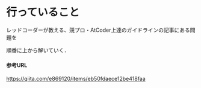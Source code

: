 # 行っていること
レッドコーダーが教える、競プロ・AtCoder上達のガイドラインの記事にある問題を

順番に上から解いていく．

#### 参考URL
https://qiita.com/e869120/items/eb50fdaece12be418faa


